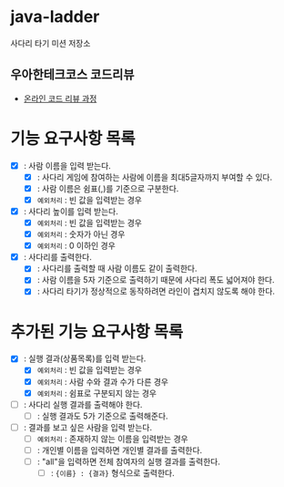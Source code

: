 # java-ladder

사다리 타기 미션 저장소

## 우아한테크코스 코드리뷰

- [온라인 코드 리뷰 과정](https://github.com/woowacourse/woowacourse-docs/blob/master/maincourse/README.md)


# 기능 요구사항 목록
- [X] : 사람 이름을 입력 받는다.
  - [X] : 사다리 게임에 참여하는 사람에 이름을 최대5글자까지 부여할 수 있다. 
  - [X] : 사람 이름은 쉼표(,)를 기준으로 구분한다. 
  - [X] `예외처리` : 빈 값을 입력받는 경우 
- [X] : 사다리 높이를 입력 받는다.
  - [X] `예외처리` : 빈 값을 입력받는 경우
  - [X] `예외처리` : 숫자가 아닌 경우
  - [X] `예외처리` : 0 이하인 경우
- [X] : 사다리를 출력한다.
  - [X] : 사다리를 출력할 때 사람 이름도 같이 출력한다.
  - [X] : 사람 이름을 5자 기준으로 출력하기 때문에 사다리 폭도 넓어져야 한다.
  - [X] : 사다리 타기가 정상적으로 동작하려면 라인이 겹치지 않도록 해야 한다.

# 추가된 기능 요구사항 목록
- [X] : 실행 결과(상품목록)를 입력 받는다.
  - [X] `예외처리` : 빈 값을 입력받는 경우
  - [X] `예외처리` : 사람 수와 결과 수가 다른 경우
  - [X] `예외처리` : 쉼표로 구분되지 않는 경우
- [ ] : 사다리 실행 결과를 출력해야 한다.
  - [ ] : 실행 결과도 5가 기준으로 출력해준다.
- [ ] : 결과를 보고 싶은 사람을 입력 받는다.
  - [ ] `예외처리` : 존재하지 않는 이름을 입력받는 경우
  - [ ] : 개인별 이름을 입력하면 개인별 결과를 출력한다. 
  - [ ] : "all"을 입력하면 전체 참여자의 실행 결과를 출력한다.
    - [ ] : `{이름} : {결과}` 형식으로 출력한다.
